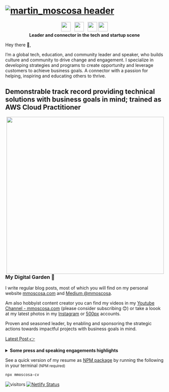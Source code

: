 # [![martin_moscosa header](https://user-images.githubusercontent.com/1172541/87187724-458ca080-c2b3-11ea-89a7-d94cdd862cbb.png)](https://mmoscosa.com)

<p align='center'>
<a href="https://twitter.com/mmoscosa" target="_blank"><img height="30" src="https://www.homestartcentrallancs.org.uk/wp-content/uploads/2019/02/twitter-logo-transparent.png"></a>&nbsp;&nbsp;
<a href="https://instagram.com/mmoscosa" target="_blank"><img height="30" src="https://upload.wikimedia.org/wikipedia/commons/thumb/e/e7/Instagram_logo_2016.svg/768px-Instagram_logo_2016.svg.png"></a>&nbsp;&nbsp;
<a href="https://www.buymeacoffee.com/mmoscosa" target="_blank"><img height="30" src="https://img.buymeacoffee.com/api/?name=mmoscosa&size=300&bg-image=bmc"></a>
<a href="https://www.linkedin.com/in/mmoscosa/" target="_blank"><img height="30" src="https://fatimamartinez.es/wp-content/uploads/2019/02/Linkedin-logo.png"></a>
<br/>
<strong>Leader and connector in the tech and startup scene</strong>
</p>

Hey there 👋,

I’m a global tech, education, and community leader and speaker, who builds culture and community to drive change and engagement. I specialize in developing strategies and programs to create opportunity and leverage customers to achieve business goals. A connector with a passion for helping, inspiring and educating others to thrive.

Demonstrable track record providing technical solutions with business goals in mind; trained as AWS Cloud Practitioner
---

<p>
  <a href="https://www.youtube.com/watch?v=XixvLyNjw98&feature=emb_logo" target="_blank"><img width="500" align='right' src="https://user-images.githubusercontent.com/1172541/87187097-3bb66d80-c2b2-11ea-8a6d-01d716d531b8.png"></a>
</p>

### My Digital Garden 🌱

I write regular blog posts, most of which you will find on my personal website [mmoscosa.com](https://mmoscosa.com) and [Medium @mmoscosa](https://medium.com/@mmoscosa).

Am also hobbyist content creator you can find my videos in my [Youtube Channel - mmoscosa.com](https://www.youtube.com/channel/UCfZfBpohRrYqLZEHymDNc8g) (please consider subscribing 😊) or take a loook at my latest photos in my [Instagram](https://www.instagram.com/mmoscosa/) or [500px](https://500px.com/mmoscosa) accounts.

Proven and seasoned leader, by enabling and sponsoring the strategic actions towards impactful projects with business goals in mind.

[Latest Post 👉](https://mmoscosa.com/#latest-posts)

<details>
 <summary><strong>Some press and speaking engagements highlights</strong></summary>
 <dl>
  <dt>Distributed work @ Bancolombia</dt>
  <dd>- <a href="https://www.canva.com/design/DAEA4VJAZPY/N9wKfw8tCMtfLtLhR66Q9w/view?utm_content=DAEA4VJAZPY&utm_campaign=designshare&utm_medium=link&utm_source=publishsharelink" target="_blank">Online Talk for Directives</a></dd>
  <dt>Silicon Valley mexicano, larga tradición tecnológica</dt>
  <dd>- <a href="https://www.ntrguadalajara.com/post.php?id_nota=127128" target="_blank">El Diario NTR</a></dd>
  <dt>Vive apasionado por las tecnologías</dt>
  <dd>- <a href="https://youtu.be/hIc_3_SV52A?t=66" target="_blank">Azteca Noticias</a></dd>
</dl>
 
</details>

See a quick version of my resume as [NPM package](https://www.npmjs.com/package/mmoscosa-cv) by running the following in your terminal <small>(NPM required)</small>

```bash
npx mmoscosa-cv
```

![visitors](https://visitor-badge.glitch.me/badge?page_id=mmoscosa.visitor-badge)
[![Netlify Status](https://api.netlify.com/api/v1/badges/f67e33df-0cfe-40bb-9b5d-074221926336/deploy-status)](https://app.netlify.com/sites/mmoscosa/deploys)
